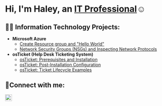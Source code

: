  <h1>Hi, I'm Haley, an <a href="http://linkedin.com/in/haley-pruitt-211446248">IT Professional</a>☺</h1>

<h2>👨‍💻 Information Technology Projects:</h2>

- <b>Microsoft Azure</b>
  - [Create Resource group and "Hello World"](https://github.com/haleypruittcc/ResourcegroupandHelloworld)
  - [Network Security Groups (NSGs) and Inspecting Network Protocols](https://github.com/haleypruittcc/NetworkSecurityGroups-NSGs-andInspectingNetworkProtocols)
- <b>osTicket (Help Desk Ticketing System)</b>
  - [osTicket: Prerequisites and Installation](https://github.com/haleypruittcc/osticket-prereqs)
  - [osTicket: Post-Installation Configuration](https://github.com/haleypruittcc/osTicket-Post-Installation-Configuration)
  - [osTicket: Ticket Lifecycle Examples](https://github.com/haleypruittcc/ticket-lifecycle)

<h2>🤳Connect with me:</h2>

[<img align="left" alt="Josh | LinkedIn" width="22px" src="https://cdn.jsdelivr.net/npm/simple-icons@v3/icons/linkedin.svg" />][linkedin] 

[linkedin]: http://linkedin.com/in/haley-pruitt-211446248
